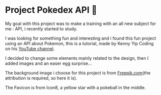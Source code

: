 # Project Pokedex API :ledger:

My goal with this project was to make a training with an all new subject for me : API, i recently started to study.

I was looking for something fun and interesting and i found this fun project using an API about Pokemon, this is a tutorial, made by Kenny Yip Coding on his [YouTube channel](https://youtu.be/dVtnFH4m_fE?si=43bnUM3D26mQgkrE).

I decided to change some elements mainly related to the design, then I added images and an easer egg surprise...

The background image i choose for this project is from [Freepik.com](https://www.freepik.com/free-vector/gradient-spring-landscape-concept_6880829.htm#fromView=search&page=1&position=42&uuid=ce45e699-0145-4a67-890f-3b44716d2b85&query=Background+cartoon+grass)(the attribution is required, so here it is).

The Favicon is from Icon8, a yellow star with a pokeball in the middle.
